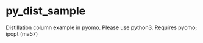 # py_dist_sample
Distillation column example in pyomo.
Please use python3.
Requires pyomo; ipopt (ma57)
